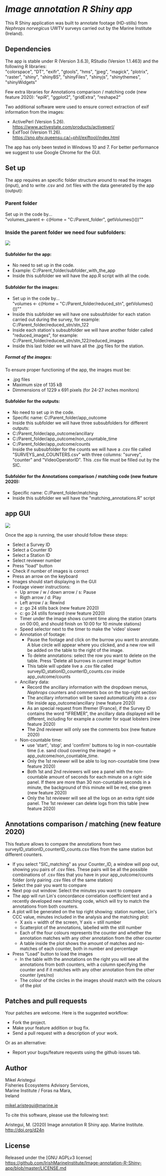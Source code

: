 # *Image annotation R Shiny app*

This R Shiny application was built to annotate footage (HD-stills) from _Nephrops norvegicus_ UWTV surveys carried out by the Marine Institute (Ireland).


## Dependencies

The app is stable under R (Version 3.6.3), RStudio (Version 1.1.463) and the following R libraries:  
"colorspace", "DT", "exifr", "gtools", "hms", "jpeg", "magick", "plotrix", "raster", "shiny", "shinyBS", "shinyFiles", "shinyjs", "shinythemes", "shinyWidgets" 

Few extra libraries for Annotations comparison / matching code (new feature 2020): "epiR", "ggplot2", "gridExtra", "reshape2"

Two additional software were used to ensure correct extraction of exif information from the images:

* ActivePerl (Version 5.26). https://www.activestate.com/products/activeperl/
* ExifTool (Version 11.26). https://sno.phy.queensu.ca/~phil/exiftool/index.html

The app has only been tested in Windows 10 and 7. For better performance we suggest to use Google Chrome for the GUI.



## Set up

The app requires an specific folder structure around to read the images (input), and to write .csv and .txt files with the data generated by the app (output):

### Parent folder
Set up in the code by...  
"volumes_parent <- c(Home = "C:/Parent_folder", getVolumes()())""


### Inside the parent folder we need four subfolders:

<img src="readme_screenshots/folder_structure.png">

#### Subfolder for the app:
* No need to set up in the code.  
* Example: C:/Parent_folder/subfolder_with_the_app  
* Inside this subfolder we will have the app.R script with all the code.


#### Subfolder for the images:
* Set up in the code by...  
"volumes <- c(Home = "C:/Parent_folder/reduced_stn", getVolumes()())""
* Inside this subfolder we will have one subsubfolder for each station carried out during the survey, for example: C:/Parent_folder/reduced_stn/stn_122
* Inside each station's subsubfolder we will have another folder called "reduced_images", for example: C:/Parent_folder/reduced_stn/stn_122/reduced_images
* Inside this last folder we will have all the .jpg files for the station.

##### Format of the images:
To ensure proper functioning of the app, the images must be:
* .jpg files
* Maximum size of 135 kB
* Dimmensions of 1229 x 691 pixels (for 24-27 inches monitors)


#### Subfolder for the outputs:
* No need to set up in the code.  
* Specific name: C:/Parent_folder/app_outcome  
* Inside this subfolder we will have three subsubfolders for different outputs:  
* C:/Parent_folder/app_outcome/ancillary  
* C:/Parent_folder/app_outcome/non_countable_time  
* C:/Parent_folder/app_outcome/counts  
Inside the subsubfolder for the counts we will have a .csv file called "SURVEYS_and_COUNTERS.csv" with three columns: "survey", "counter" and "VideoOperatorID". This .csv file must be filled out by the SIC.  

#### Subfolder for the Annotations comparison / matching code (new feature 2020):
* Specific name: C:/Parent_folder/matching
* Inside this subfolder we will have the "matching_annotations.R" script



## app GUI

<img src="readme_screenshots/app_screenshot.png">

Once the app is running, the user should follow these steps:
* Select a Survey ID
* Select a Counter ID
* Select a Station ID
* Select reviewer number
* Press "load" button
* Check if number of images is correct
* Press an arrow on the keyboard
* Images should start displaying in the GUI
* Footage viewer instructions:
  * Up arrow / w / down arrow / s: Pause
  * Rigth arrow / d: Play
  * Left arrow / a: Rewind
  * z: go 24 stills back (new feature 2020)
  * c: go 24 stills forward (new feature 2020)
  * Timer under the image shows current time along the station (starts on 00:00, and should finish on 10:00 for 10 minute stations)
  * Speed selector next to the timer to make the 'video' slower
  * Annotation of footage:
    * Pause the footage and click on the burrow you want to annotate. A blue circle will appear where you clicked, and a new row will be added on the table to the right of the image.
    * To delete annotations: select the row you want to delete on the table. Press 'Delete all burrows in current image' button
    * This table will update live a .csv file called surveyID_stationID_counterID_counts.csv inside app_outcome/counts
  * Ancillary data:
    * Record the ancillary information with the dropdown menus, _Nephrops_ counters and comments box on the top-right section
    * The ancillary information will be saved automatically into a .csv file inside app_outcome/ancillary (new feature 2020)
    * As an special request from Ifremer (France), if the Survey ID contains the word "IFREMER", the ancillary data displayed will be different, including for example a counter for squat lobsters (new feature 2020)
    * The 2nd reviewer will only see the comments box (new feature 2020)
  * Non-countable time:
    * use 'start', 'stop', and 'confirm' buttons to log in non-countable time (i.e. sand cloud covering the image) -> app_outcome/non_countable_time.
    * Only the 1st reviewer will be able to log non-countable time (new feature 2020)
    * Both 1st and 2nd reviewers will see a panel with the non-countable amount of seconds for each minute on a right side panel. If there are more than 30 non-countable seconds in a minute, the background of this minute will be red, else green (new feature 2020)
    * Only the 1st reviewer will see all the logs on an extra right side panel. The 1st reviewer can delete logs from this table (new feature 2020)


## Annotations comparison / matching (new feature 2020)

This feature allows to compare the annotations from two surveyID_stationID_counterID_counts.csv files from the same station but different counters.
* If you select "SIC_matching" as your Counter_ID, a window will pop out, showing you pairs of .csv files. These pairs will be all the possible combinations of .csv files that you have in your app_outcome/counts folder (only pairing .csv files of the same station)
* Select the pair you want to compare
* Next pop out window: Select the minutes you want to compare
* The app will run Lin's concordance correlation coefficient test and a recently developed new matching code, which will try to match the annotations from both counters.
* A plot will be generated on the top right showing: station number, Lin's CCC value, minutes included in the analysis and the matching plot:
  * X axis = width of the screen, Y axis = still number
  * Scatterplot of the annotations, labelled with the still number
  * Each of the four colours represents the counter and whether the annotation matches with any other annotation from the other counter
  * A table inside the plot shows the amount of matches and no-matches of each counter, both in number and percentage
* Press "Load" button to load the images
  * In the table with the annotations on the right you will see all the annotations from both counters, with a column specifying the counter and if it matches with any other annotation from the other counter (yes/no)
  * The colour of the circles in the images should match with the colours of the plot


## Patches and pull requests

Your patches are welcome. Here is the suggested workflow:
* Fork the project.
* Make your feature addition or bug fix.
* Send a pull request with a description of your work.

Or as an alternative:
* Report your bugs/feature requests using the github issues tab.


## Author
Mikel Aristegui  
Fisheries Ecosystems Advisory Services,  
Marine Institute / Foras na Mara,  
Ireland

mikel.aristegui@marine.ie

To cite this software, please use the following text:

Aristegui, M. (2020) Image annotation R Shiny app. Marine Institute. http://doi.org/d24n


## License
Released under the [GNU AGPLv3 license] https://github.com/IrishMarineInstitute/Image-annotation-R-Shiny-app/blob/master/LICENSE.md
